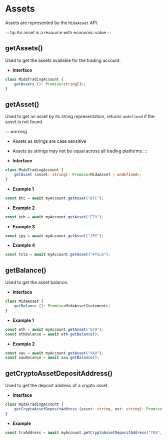 # Assets
Assets are represented by the `MidaAsset` API.

::: tip
An asset is a resource with economic value
:::

## getAssets()
Used to get the assets available for the trading account.

- **Interface**
```typescript
class MidaTradingAccount {
    getAssets (): Promise<string[]>;
}
```

## getAsset()
Used to get an asset by its string representation, returns `undefined` if the asset is not found.

::: warning
- Assets as strings are case sensitive
- Assets as strings may not be equal across all trading platforms
:::

- **Interface**
```typescript
class MidaTradingAccount {
    getAsset (asset: string): Promise<MidaAsset | undefined>;
}
```
- **Example 1**
```js
const btc = await myAccount.getAsset("BTC");
```
- **Example 2**
```js
const eth = await myAccount.getAsset("ETH");
```
- **Example 3**
```js
const jpy = await myAccount.getAsset("JPY");
```
- **Example 4**
```js
const tsla = await myAccount.getAsset("#TSLA");
```

## getBalance()
Used to get the asset balance.

- **Interface**
```typescript
class MidaAsset {
    getBalance (): Promise<MidaAssetStatement>;
}
```
- **Example 1**
```js
const eth = await myAccount.getAsset("ETH");
const ethBalance = await eth.getBalance();
```
- **Example 2**
```js
const xau = await myAccount.getAsset("XAU");
const xauBalance = await xau.getBalance();
```

## getCryptoAssetDepositAddress()
Used to get the deposit address of a crypto asset.

- **Interface**
```typescript
class MidaTradingAccount {
    getCryptoAssetDepositAddress (asset: string, net: string): Promise<string>;
}
```
- **Example**
```js
const trxAddress = await myAccount.getCryptoAssetDepositAddress("TRX", "BNB");
```
